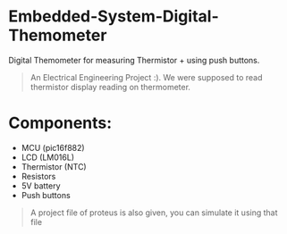 # Embedded-System-Digital-Themometer
Digital Themometer for measuring Thermistor + using push buttons.
> An Electrical Engineering Project :).
We were supposed to read thermistor display reading on thermometer. 
# Components:
  * MCU (pic16f882)
  * LCD (LM016L)
  * Thermistor (NTC)
  * Resistors
  * 5V battery
  * Push buttons
> A project file of proteus is also given, you can simulate it using that file
